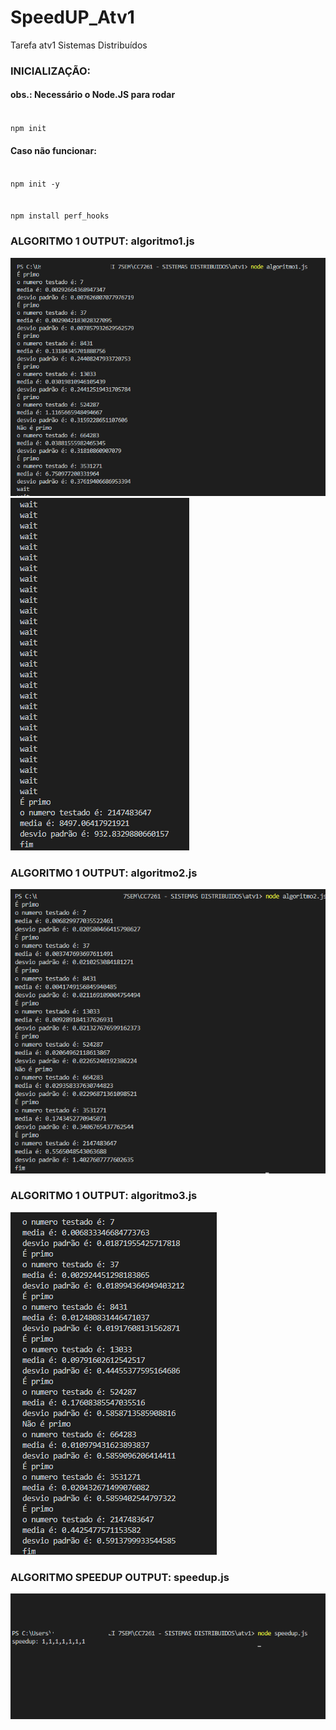 # SpeedUP_Atv1
Tarefa atv1 Sistemas Distribuídos


<h3>INICIALIZAÇÃO: </h3>
<h4>obs.: Necessário o Node.JS para rodar</h4 >
<code>
npm init
</code>

<h4>Caso não funcionar:</h4>

<code>
npm init -y
</code> <br>
<code>
npm install perf_hooks
</code>

<h3>ALGORITMO 1 OUTPUT:  algoritmo1.js </h3>
<img src="https://github.com/victor-m302/SpeedUP_Atv1/blob/main/assets/1.PNG?raw=true"/>

<img src="https://github.com/victor-m302/SpeedUP_Atv1/blob/main/assets/2.PNG?raw=true"/>

<h3>ALGORITMO 1 OUTPUT:  algoritmo2.js </h3>

<img src="https://github.com/victor-m302/SpeedUP_Atv1/blob/main/assets/algo2.PNG?raw=true"/>
<h3>ALGORITMO 1 OUTPUT:  algoritmo3.js </h3>
<img src="https://github.com/victor-m302/SpeedUP_Atv1/blob/main/assets/algo3.PNG?raw=true"/>
<h3>ALGORITMO SPEEDUP OUTPUT: speedup.js </h3>
<img src="https://github.com/victor-m302/SpeedUP_Atv1/blob/main/assets/speedup.PNG?raw=true"/>

